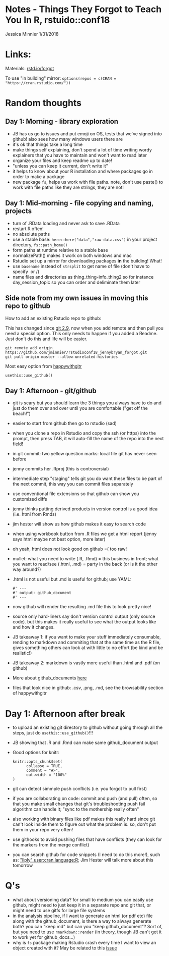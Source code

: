 Notes - Things They Forgot to Teach You In R, rstuido::conf18
================
Jessica Minnier
1/31/2018

Links:
======

Materials: [rstd.io/forgot](https://github.com/jennybc/what-they-forgot)

To use "in building" mirror: `options(repos = c(CRAN = "https://cran.rstudio.com/"))`

Random thoughts
===============

Day 1: Morning - library exploration
------------------------------------

-   JB has us go to issues and put emoji on OS, tests that we've signed into github! also sees how many windows users there are
-   it's ok that things take a long time
-   make things self explaining, don't spend a lot of time writing wordy explainers that you have to maintain and won't want to read later
-   organize your files and keep readme up to date!
-   "unless you can keep it current, don't write it"
-   it helps to know about your R installation and where packages go in order to make a package
-   new package `fs`, helps us work with file paths. note, don't use paste() to work with file paths like they are strings, they are not!

Day 1: Mid-morning - file copying and naming, projects
------------------------------------------------------

-   turn of .RData loading and never ask to save .RData
-   restart R often!
-   no absolute paths
-   use a stable base: `here::here("data","raw-data.csv")` in your project directory, `fs::path_home()`
-   form paths at runtime relative to a stable base
-   normalizePath() makes it work on both windows and mac
-   Rstudio set up a mirror for downloading packages **in** the building! What!
-   use `basename` instead of `strsplit` to get name of file (don't have to specify  or /)
-   name files and directories as thing\_thing-info\_thing2 so for instance day\_session\_topic so you can order and deliminate them later

Side note from my own issues in moving this repo to github
----------------------------------------------------------

How to add an existing Rstudio repo to github:

This has changed since [git 2.9](https://stackoverflow.com/questions/37937984/git-refusing-to-merge-unrelated-histories), now when you add remote and then pull you need a special option. This only needs to happen if you added a Readme. Just don't do this and life will be easier.

    git remote add origin https://github.com/jminnier/rstudioconf18_jennybryan_forgot.git
    git pull origin master --allow-unrelated-histories

Most easy option from [happywithgitr](http://happygitwithr.com/existing-github-last.html)

    usethis::use_github()

Day 1: Afternoon - git/github
-----------------------------

-   git is scary but you should learn the 3 things you always have to do and just do them over and over until you are comfortable ("get off the beach!")
-   easier to start from github then go to rstudio (sad)
-   when you clone a repo in Rstudio and copy the ssh (or https) into the prompt, then press TAB, it will auto-fill the name of the repo into the next field!
-   in git commit: two yellow question marks: local file git has never seen before
-   jenny commits her .Rproj (this is controversial)
-   intermediate step "staging" tells git you do want these files to be part of the next commit, this way you can commit files separately
-   use conventional file extensions so that github can show you customized diffs
-   jenny thinks putting derived products in version control is a good idea (i.e. html from Rmds)
-   jim hester will show us how github makes it easy to search code
-   when using workbook button from .R files we get a html report (jenny says html maybe not best option, more later)
-   oh yeah, html does not look good on github =( too raw!
-   mullet: what you need to write (.R, .Rmd) = this business in front; what you want to read/see (.html, .md) = party in the back (or is it the other way around?)
-   .html is not useful but .md is useful for github; use YAML:

        #' ---
        #' output: github_document
        #' ---

-   now github will render the resulting .md file this to look pretty nice!
-   source only hard-liners say don't version control output (only source code). but this makes it really useful to see what the output looks like and how it changes.
-   JB takeaway 1: if you want to make your stuff immediately consumable, rending to markdown and commiting that at the same time as the R file, gives something others can look at with little to no effort (be kind and be realistic!)
-   JB takeaway 2: markdown is vastly more useful than .html and .pdf (on github)
-   More about github\_documents [here](http://rmarkdown.rstudio.com/github_document_format.html)
-   files that look nice in github: .csv, .png, .md, see the browsability section of happywithgitr

Day 1: Afternoon after break
============================

-   to upload an existing git directory to github without going through all the steps, just do `usethis::use_github()`!!!
-   JB showing that .R and .Rmd can make same github\_document output
-   Good options for knitr:

        knitr::opts_chunk$set(
              collapse = TRUE,
              comment = "#>",
              out.width = "100%"
        )

-   git can detect simmple push conflicts (i.e. you forgot to pull first)
-   if you are collaborating on code: commit and push (and pull) often, so that you make small changes that git's troubleshooting push fail algorithm can handle it; "sync to the mothership really often"
-   also working with binary files like pdf makes this really hard since git can't look inside them to figure out what the problem is. so, don't put them in your repo very often!
-   use githooks to avoid pushing files that have conflicts (they can look for the markers from the merge conflict)
-   you can search github for code snippets (I need to do this more!), such as: ["llply" user:cran language:R](https://github.com/search?l=r&q=%22llply%22+user%3Acran+language%3AR&ref=searchresults&type=Code&utf8=%E2%9C%93); Jim Hester will talk more about this tomorrow

Q's
===

-   what about versioning data? for small to medium you can easily use github, might need to just keep it in a separate repo and git that, or might need to use gitfs for large file systems
-   in the analysis pipeline, if I want to generate an html (or pdf etc) file along with the github\_document, is there a way to always generate both? you can "keep md" but can you "keep github\_document"? Sort of, but you need to use `rmarkdown::render` (in theory, though JB can't get it to work yet for github\_docs...)
-   why is `fs` package making Rstudio crash every time I want to view an object created with it? May be related to this [issue](https://github.com/r-lib/fs/issues/58)
